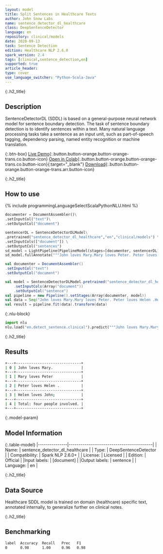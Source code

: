 ```yaml
---
layout: model
title: Split Sentences in Healthcare Texts
author: John Snow Labs
name: sentence_detector_dl_healthcare
class: DeepSentenceDetector
language: en
repository: clinical/models
date: 2020-09-13
task: Sentence Detection
edition: Healthcare NLP 2.6.0
spark_version: 2.4
tags: [clinical,sentence_detection,en]
supported: true
article_header:
type: cover
use_language_switcher: "Python-Scala-Java"
---
```


{:.h2_title}
## Description
SentenceDetectorDL (SDDL) is based on a general-purpose neural network model for sentence boundary detection. The task of sentence boundary detection is to identify sentences within a text. Many natural language processing tasks take a sentence as an input unit, such as part-of-speech tagging, dependency parsing, named entity recognition or machine translation.




{:.btn-box}
[Live Demo](https://demo.johnsnowlabs.com/healthcare/SENTENCE_DETECTOR_HC/){:.button.button-orange.button-orange-trans.co.button-icon}
[Open in Colab](https://colab.research.google.com/github/JohnSnowLabs/spark-nlp-workshop/blob/master/tutorials/Certification_Trainings/Public/9.SentenceDetectorDL.ipynb){:.button.button-orange.button-orange-trans.co.button-icon}{:target="_blank"}
[Download](https://s3.amazonaws.com/auxdata.johnsnowlabs.com/clinical/models/sentence_detector_dl_healthcare_en_2.6.0_2.4_1600001082565.zip){:.button.button-orange.button-orange-trans.arr.button-icon}

{:.h2_title}
## How to use 
<div class="tabs-box" markdown="1">

{% include programmingLanguageSelectScalaPythonNLU.html %}

```python
documenter = DocumentAssembler()\
.setInputCol("text")\
.setOutputCol("document")

sentencerDL = SentenceDetectorDLModel\
.pretrained("sentence_detector_dl_healthcare","en","clinical/models") \
.setInputCols(["document"]) \
.setOutputCol("sentences")
sd_model = LightPipeline(PipelineModel(stages=[documenter, sentencerDL]))
sd_model.fullAnnotate("""John loves Mary.Mary loves Peter. Peter loves Helen .Helen loves John; Total: four people involved.""")
```

```scala
val documenter = DocumentAssembler()
.setInputCol("text")
.setOutputCol("document")

val model = SentenceDetectorDLModel.pretrained("sentence_detector_dl_healthcare","en","clinical/models")
	.setInputCols(Array("document"))
	.setOutputCol("sentence")
val pipeline = new Pipeline().setStages(Array(documenter, model))
val data = Seq("John loves Mary.Mary loves Peter. Peter loves Helen .Helen loves John; Total: four people involved.").toDF("text")
val result = pipeline.fit(data).transform(data)
```


{:.nlu-block}
```python
import nlu
nlu.load("en.detect_sentence.clinical").predict("""John loves Mary.Mary loves Peter. Peter loves Helen .Helen loves John; Total: four people involved.""")
```

</div>

{:.h2_title}
## Results

```bash
+---+------------------------------+
| 0 | John loves Mary.             |
+---+------------------------------+
| 1 | Mary loves Peter             |
+---+------------------------------+
| 2 | Peter loves Helen .          |
+---+------------------------------+
| 3 | Helen loves John;            |
+---+------------------------------+
| 4 | Total: four people involved. |
+---+------------------------------+
```

{:.model-param}
## Model Information

{:.table-model}
|---------------|-------------------------------------------|
| Name:          | sentence_detector_dl_healthcare           |
| Type:   | DeepSentenceDetector                      |
| Compatibility: | Spark NLP 2.6.0+                                     |
| License:       | Licensed                                  |
| Edition:       | Official                                |
|Input labels:        | [document] |
|Output labels:       | sentence                                 |
| Language:      | en                                        |


{:.h2_title}
## Data Source
Healthcare SDDL model is trained on domain (healthcare) specific text, annotated internally, to generalize further on clinical notes.

{:.h2_title}
## Benchmarking

```bash
label  Accuracy  Recall   Prec   F1  
0      0.98      1.00     0.96   0.98
```
